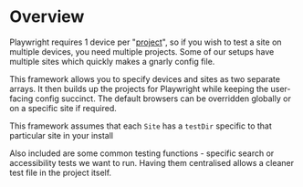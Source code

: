 # Overview

Playwright requires 1 device per "[project](https://playwright.dev/docs/test-projects)", so if you wish to test a site on multiple devices, you need multiple projects. Some of our setups have multiple sites which quickly makes a gnarly config file.

This framework allows you to specify devices and sites as two separate arrays. It then builds up the projects for Playwright while keeping the user-facing config succinct. The default browsers can be overridden globally or on a specific site if required.

This framework assumes that each `Site` has a `testDir` specific to that particular site in your install

Also included are some common testing functions - specific search or accessibility tests we want to run. Having them centralised allows a cleaner test file in the project itself.
